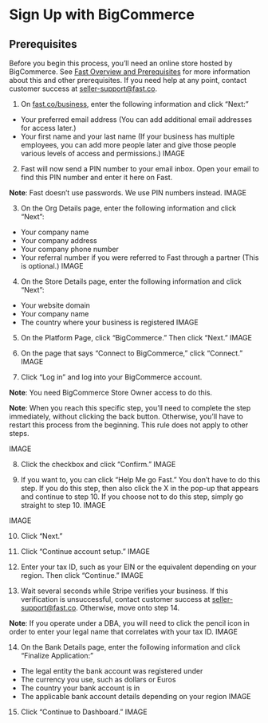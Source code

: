 # Sign Up with BigCommerce
## Prerequisites
Before you begin this process, you’ll need an online store hosted by BigCommerce. See [Fast Overview and Prerequisites](https://docs.google.com/document/d/1E4BGaI4w9Iy8Otb18QfFiTrHvjvdn08_4K5RU7vjKgQ/edit#heading=h.623o5uhwmywu) for more information about this and other prerequisites. If you need help at any point, contact customer success at seller-support@fast.co.
1. On [fast.co/business](https://www.fast.co/business), enter the following information and click “Next:”
- Your preferred email address (You can add additional email addresses for access later.)
- Your first name and your last name (If your business has multiple employees, you can add more people later and give those people various levels of access and permissions.)
IMAGE

2. Fast will now send a PIN number to your email inbox. Open your email to find this PIN number and enter it here on Fast.


**Note**: Fast doesn’t use passwords. We use PIN numbers instead.
IMAGE

3. On the Org Details page, enter the following information and  click “Next”:
- Your company name
- Your company address
- Your company phone number
- Your referral number if you were referred to Fast through a partner (This is optional.)
IMAGE

4. On the Store Details page, enter the following information and  click “Next”:
- Your website domain
- Your company name
- The country where your business is registered
IMAGE

5. On the Platform Page, click “BigCommerce.” Then click “Next.”
IMAGE

6. On the page that says “Connect to BigCommerce,” click “Connect.”
IMAGE

7. Click “Log in” and log into your BigCommerce account.

**Note**: You need BigCommerce Store Owner access to do this.

**Note**: When you reach this specific step, you’ll need to complete the step immediately, without clicking the back button. Otherwise, you’ll have to restart this process from the beginning. This rule does not apply to other steps.

IMAGE

8. Click the checkbox and click “Confirm.”
IMAGE

9. If you want to, you can click “Help Me go Fast.” You don’t have to do this step. If you do this step, then also click the X in the pop-up that appears and continue to step 10. If you choose not to do this step, simply go straight to step 10.
IMAGE

IMAGE

10. Click “Next.”
11. Click “Continue account setup.”
IMAGE

12. Enter your tax ID, such as your EIN or the equivalent depending on your region. Then click “Continue.”
IMAGE

13. Wait several seconds while Stripe verifies your business. If this verification is unsuccessful, contact customer success at seller-support@fast.co. Otherwise, move onto step 14.

**Note**: If you operate under a DBA, you will need to click the pencil icon in order to enter your legal name that correlates with your tax ID.
IMAGE

14. On the Bank Details page, enter the following information and click “Finalize Application:”
- The legal entity the bank account was registered under
- The currency you use, such as dollars or Euros
- The country your bank account is in
- The applicable bank account details depending on your region
IMAGE

15. Click “Continue to Dashboard.”
IMAGE
